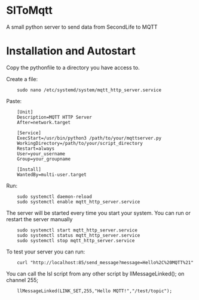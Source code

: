 # SlToMqtt
A small python server to send data from SecondLife to MQTT

# Installation and Autostart

Copy the pythonfile to a directory you have access to.

Create a file:

        sudo nano /etc/systemd/system/mqtt_http_server.service

Paste: 

        [Unit]
        Description=MQTT HTTP Server
        After=network.target
        
        [Service]
        ExecStart=/usr/bin/python3 /path/to/your/mqttserver.py
        WorkingDirectory=/path/to/your/script_directory
        Restart=always
        User=your_username
        Group=your_groupname
        
        [Install]
        WantedBy=multi-user.target

Run:

        sudo systemctl daemon-reload
        sudo systemctl enable mqtt_http_server.service

The server will be started every time you start your system. You can run or restart the server manually

        sudo systemctl start mqtt_http_server.service
        sudo systemctl status mqtt_http_server.service
        sudo systemctl stop mqtt_http_server.service

To test your server you can run:

        curl "http://localhost:85/send_message?message=Hello%2C%20MQTT%21"

You can call the lsl script from any other script by llMessageLinked(); on channel 255;

        llMessageLinked(LINK_SET,255,"Hello MQTT!","/test/topic");
